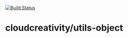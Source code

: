 [![Build Status](https://travis-ci.org/cloudcreativity/utils-object.svg?branch=master)](https://travis-ci.org/cloudcreativity/utils-object)

# cloudcreativity/utils-object
